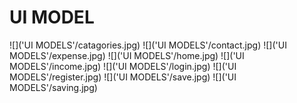# UI MODEL

![]('UI MODELS'/catagories.jpg)
![]('UI MODELS'/contact.jpg)
![]('UI MODELS'/expense.jpg)
![]('UI MODELS'/home.jpg)
![]('UI MODELS'/income.jpg)
![]('UI MODELS'/login.jpg)
![]('UI MODELS'/register.jpg)
![]('UI MODELS'/save.jpg)
![]('UI MODELS'/saving.jpg)
